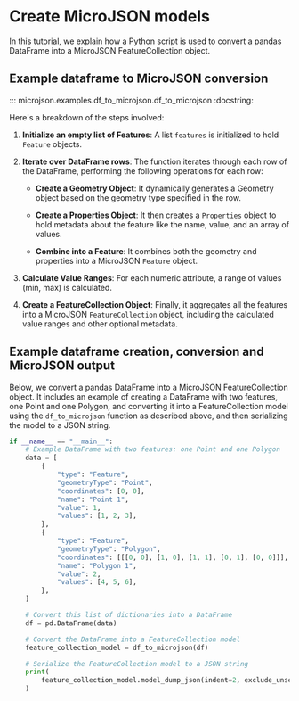 # Create MicroJSON models

In this tutorial, we explain how a Python script is used to convert a pandas DataFrame into a MicroJSON FeatureCollection object.

## Example dataframe to MicroJSON conversion

::: microjson.examples.df_to_microjson.df_to_microjson
    :docstring:

Here's a breakdown of the steps involved:

1. **Initialize an empty list of Features**: A list `features` is initialized to hold `Feature` objects.

2. **Iterate over DataFrame rows**: The function iterates through each row of the DataFrame, performing the following operations for each row:

    - **Create a Geometry Object**: It dynamically generates a Geometry object based on the geometry type specified in the row.

    - **Create a Properties Object**: It then creates a `Properties` object to hold metadata about the feature like the name, value, and an array of values.

    - **Combine into a Feature**: It combines both the geometry and properties into a MicroJSON `Feature` object.

3. **Calculate Value Ranges**: For each numeric attribute, a range of values (min, max) is calculated.

4. **Create a FeatureCollection Object**: Finally, it aggregates all the features into a MicroJSON `FeatureCollection` object, including the calculated value ranges and other optional metadata.

## Example dataframe creation, conversion and MicroJSON output

Below, we convert a pandas DataFrame into a MicroJSON FeatureCollection object. It includes an example of creating a DataFrame with two features, one Point and one Polygon, and converting it into a FeatureCollection model using the `df_to_microjson` function as described above, and then serializing the model to a JSON string.

```python
if __name__ == "__main__":
    # Example DataFrame with two features: one Point and one Polygon
    data = [
        {
            "type": "Feature",
            "geometryType": "Point",
            "coordinates": [0, 0],
            "name": "Point 1",
            "value": 1,
            "values": [1, 2, 3],
        },
        {
            "type": "Feature",
            "geometryType": "Polygon",
            "coordinates": [[[0, 0], [1, 0], [1, 1], [0, 1], [0, 0]]],
            "name": "Polygon 1",
            "value": 2,
            "values": [4, 5, 6],
        },
    ]

    # Convert this list of dictionaries into a DataFrame
    df = pd.DataFrame(data)

    # Convert the DataFrame into a FeatureCollection model
    feature_collection_model = df_to_microjson(df)

    # Serialize the FeatureCollection model to a JSON string
    print(
        feature_collection_model.model_dump_json(indent=2, exclude_unset=True)
    )
```
